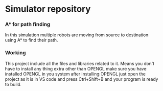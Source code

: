 # Simulator repository

### A* for path finding

In this simulation multiple robots are moving from source to destination using A*
to find their path.

### Working

This project include all the files and libraries related to it. Means you don't have to install any thing extra other than OPENGL
make sure you have installed OPENGL in you system after installing OPENGL just open the project as it is in VS code and press Ctrl+Shift+B and 
your program is ready to build.
